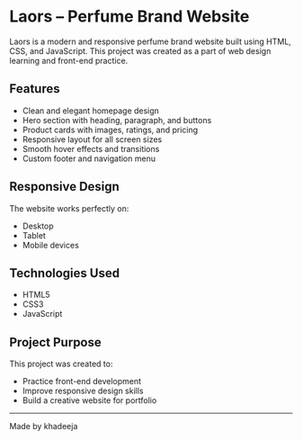 # Laors – Perfume Brand Website

Laors is a modern and responsive perfume brand website built using HTML, CSS, and JavaScript. This project was created as a part of web design learning and front-end practice.

##  Features

- Clean and elegant homepage design  
- Hero section with heading, paragraph, and buttons  
- Product cards with images, ratings, and pricing  
- Responsive layout for all screen sizes  
- Smooth hover effects and transitions  
- Custom footer and navigation menu

##  Responsive Design

The website works perfectly on:

- Desktop  
- Tablet  
- Mobile devices

## Technologies Used

- HTML5  
- CSS3  
- JavaScript

##  Project Purpose

This project was created to:

- Practice front-end development  
- Improve responsive design skills  
- Build a creative website for portfolio

---

Made by khadeeja

